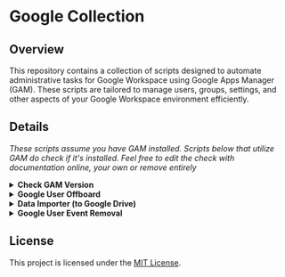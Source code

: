 # Google Collection

## Overview

This repository contains a collection of scripts designed to automate administrative tasks for Google Workspace using Google Apps Manager (GAM). These scripts are tailored to manage users, groups, settings, and other aspects of your Google Workspace environment efficiently.

## Details
*These scripts assume you have GAM installed. Scripts below that utilize GAM do check if it's installed. Feel free to edit the check with documentation online, your own or remove entirely* 
<details>
<summary markdown="span"><strong>Check GAM Version</strong></summary>
<br>
  
[gamCheck](https://github.com/ganidran/Google-Collection/blob/main/gamCheck.sh) | 
Checks the version of GAM everytime a shell is launched to make sure it's running the latest version.
<br><br>

</details>

<details>
<summary markdown="span"><strong>Google User Offboard</strong></summary>
<br>
  
[googleOffboard](https://github.com/ganidran/Google-Collection/blob/main/googleOffboard.sh) | 
A robust offboarding script to use in GAM for Google users. This script features a check when the script is run if the user is an employee or contractor and files them away in their respective OUs at the end, it also creates a folder specific to the user and adds all files and logs to that folder for easy and organized access. Make sure to go over every command to see how it can best be used. At the near end, there is a portion to move the folder and its contents to a Google Shared Drive. Presumably and IT shared drive of sorts. It utilizes the script below in tandem to accomplish this. Be sure to modify the "Python script variables" in this script. 
<br><br>

</details>

<details>
<summary markdown="span"><strong>Data Importer (to Google Drive)</strong></summary>
<br>
  
[importDataToDrive](https://github.com/ganidran/Google-Collection/blob/main/importDataToDrive.py) | 
Python script that works with the 'googleOffboard' script above using the variables specified there. 
<br><br>

</details>

<details>
<summary markdown="span"><strong>Google User Event Removal</strong></summary>
<br>
  
[userEventRemoval](https://github.com/ganidran/Google-Collection/blob/main/userEventRemoval.sh) | 
This is used when a user is no longer at a company, their profile is archived rather than deleted and when we need to remove them from any Google Cal invite so as to not see their email pop up within invites. This is done **after** their calendar has been transferred via Google Admin GUI and still some rogue events exist with them. Utilizes the same python script above to export data to a Shared Drive if needed after placing all outputs in the user's folder. 
<br><br>

</details>

## License

This project is licensed under the [MIT License](https://www.mit.edu/~amini/LICENSE.md).
